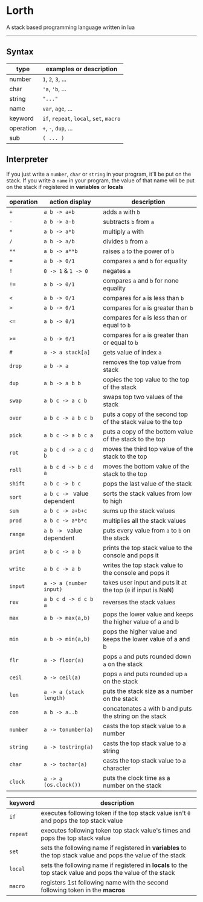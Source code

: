 # Lorth
A stack based programming language written in lua

---
## Syntax

| type                 | examples or description                 |
|----------------------|-----------------------------------------|
| number               | `1`, `2`, `3`, ...                      |
| char                 | `'a`, `'b`, ...                         |
| string               | `"..."`                                 |
| name                 | `var`, `age`, ...                       |
| keyword              | `if`, `repeat`, `local`, `set`, `macro` |
| operation            | `+`, `-`, `dup`, ...                    |
| sub                  | `( ... )`                               |

## Interpreter
If you just write a `number`, `char` or `string` in your program, it'll be put on the stack.
If you write a `name` in your program, the value of that name will be put on the stack if registered in **variables** or **locals**

| operation | action display              | description                                                   |
|-----------|-----------------------------|---------------------------------------------------------------|
| `+`       | `a b -> a+b`                | adds `a` with `b`                                             |
| `-`       | `a b -> a-b`                | subtracts `b` from `a`                                        |
| `*`       | `a b -> a*b`                | multiply `a` with                                             |
| `/`       | `a b -> a/b`                | divides `b` from `a`                                          |
| `**`      | `a b -> a**b`               | raises `a` to the power of `b`                                |
| `=`       | `a b -> 0/1`                | compares `a` and `b` for equality                             |
| `!`       | `0 -> 1` & `1 -> 0`         | negates `a`                                                   |
| `!=`      | `a b -> 0/1`                | compares `a` and `b` for none equality                        |
| `<`       | `a b -> 0/1`                | compares for `a` is less than `b`                             |
| `>`       | `a b -> 0/1`                | compares for `a` is greater than `b`                          |
| `<=`      | `a b -> 0/1`                | compares for `a` is less than or equal to `b`                 |
| `>=`      | `a b -> 0/1`                | compares for `a` is greater than or equal to `b`              |
| `#`       | `a -> a stack[a]`           | gets value of index `a`                                       |
| `drop`    | `a b -> a`                  | removes the top value from stack                              |
| `dup`     | `a b -> a b b`              | copies the top value to the top of the stack                  |
| `swap`    | `a b c -> a c b`            | swaps top two values of the stack                             |
| `over`    | `a b c -> a b c b`          | puts a copy of the second top of the stack value to the top   |
| `pick`    | `a b c -> a b c a`          | puts a copy of the bottom value of the stack to the top       |
| `rot`     | `a b c d -> a c d b`        | moves the third top value of the stack to the top             |
| `roll`    | `a b c d -> b c d a`        | moves the bottom value of the stack to the top                |
| `shift`   | `a b c -> b c`              | pops the last value of the stack                              |
| `sort`    | `a b c -> ` value dependent | sorts the stack values from low to high                       |
| `sum`     | `a b c -> a+b+c`            | sums up the stack values                                      |
| `prod`    | `a b c -> a*b*c`            | multiplies all the stack values                               |
| `range`   | `a b -> ` value dependent   | puts every value from `a` to `b` on the stack                 |
| `print`   | `a b c -> a b`              | prints the top stack value to the console and pops it         |
| `write`   | `a b c -> a b`              | writes the top stack value to the console and pops it         |
| `input`   | `a -> a (number input)`     | takes user input and puts it at the top (`0` if input is NaN) |
| `rev`     | `a b c d -> d c b a`        | reverses the stack values                                     |
| `max`     | `a b -> max(a,b)`           | pops the lower value and keeps the higher value of a and b    |
| `min`     | `a b -> min(a,b)`           | pops the higher value and keeps the lower value of a and b    |
| `flr`     | `a -> floor(a)`             | pops `a` and puts rounded down `a` on the stack               |
| `ceil`    | `a -> ceil(a)`              | pops `a` and puts rounded up `a` on the stack                 |
| `len`     | `a -> a (stack length)`     | puts the stack size as a number on the stack                  |
| `con`     | `a b -> a..b`               | concatenates a with b and puts the string on the stack        |
| `number`  | `a -> tonumber(a)`          | casts the top stack value to a number                         |
| `string`  | `a -> tostring(a)`          | casts the top stack value to a string                         |
| `char`    | `a -> tochar(a)`            | casts the top stack value to a character                      |
| `clock`   | `a -> a (os.clock())`       | puts the clock time as a number on the stack                  |

| keyword  | description                                                                                                     |
|----------|-----------------------------------------------------------------------------------------------------------------|
| `if`     | executes following token if the top stack value isn't `0` and pops the top stack value                          |
| `repeat` | executes following token top stack value's times and pops the top stack value                                   |
| `set`    | sets the following name if registered in **variables** to the top stack value and pops the value of the stack   |
| `local`  | sets the following name if registered in **locals** to the top stack value and pops the value of the stack      |
| `macro`  | registers 1st following name with the second following token in the **macros**                                  |

